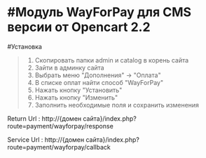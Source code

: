 #Модуль WayForPay для CMS версии от Opencart 2.2
======

#Установка

>1. Скопировать папки admin и catalog в корень сайта
>2. Зайти в админку сайта
>3. Выбрать меню "Дополнения" -> "Оплата"
>4. В списке оплат найти способ "WayForPay"
>5. Нажать кнопку "Установить"
>6. Нажать кнопку "Изменить"
>7. Заполнить необходимые поля и сохранить изменения

Return Url : http://{домен сайта}/index.php?route=payment/wayforpay/response

Service Url : http://{домен сайта}/index.php?route=payment/wayforpay/callback
